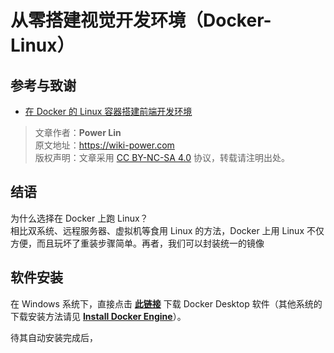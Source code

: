 # 从零搭建视觉开发环境（Docker-Linux）

## 参考与致谢

- [在 Docker 的 Linux 容器搭建前端开发环境](https://segmentfault.com/a/1190000016364279)

> 文章作者：**Power Lin**  
> 原文地址：<https://wiki-power.com>  
> 版权声明：文章采用 [CC BY-NC-SA 4.0](https://creativecommons.org/licenses/by/4.0/deed.zh) 协议，转载请注明出处。

## 结语

为什么选择在 Docker 上跑 Linux？  
相比双系统、远程服务器、虚拟机等食用 Linux 的方法，Docker 上用 Linux 不仅方便，而且玩坏了重装步骤简单。再者，我们可以封装统一的镜像

## 软件安装

在 Windows 系统下，直接点击 [**此链接**](https://download.docker.com/win/stable/Docker%20Desktop%20Installer.exe) 下载 Docker Desktop 软件（其他系统的下载安装方法请见 [**Install Docker Engine**](https://docs.docker.com/engine/install/)）。

待其自动安装完成后，